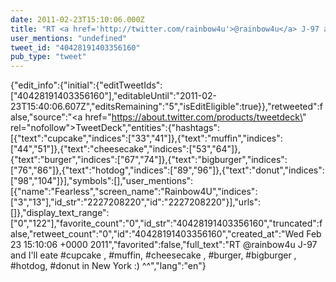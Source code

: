 ```yaml
---
date: 2011-02-23T15:10:06.000Z
title: "RT <a href='http://twitter.com/rainbow4u'>@rainbow4u</a> J-97 and I'll eate #cupcake , #muffin, #cheesecake , #burger, #bigburger , #hotdog, #donut in New York :) ^^″"
user_mentions: "undefined"
tweet_id: "40428191403356160"
pub_type: "tweet"
---
```

{"edit_info":{"initial":{"editTweetIds":["40428191403356160"],"editableUntil":"2011-02-23T15:40:06.607Z","editsRemaining":"5","isEditEligible":true}},"retweeted":false,"source":"<a href=\"https://about.twitter.com/products/tweetdeck\" rel=\"nofollow\">TweetDeck</a>","entities":{"hashtags":[{"text":"cupcake","indices":["33","41"]},{"text":"muffin","indices":["44","51"]},{"text":"cheesecake","indices":["53","64"]},{"text":"burger","indices":["67","74"]},{"text":"bigburger","indices":["76","86"]},{"text":"hotdog","indices":["89","96"]},{"text":"donut","indices":["98","104"]}],"symbols":[],"user_mentions":[{"name":"Fearless","screen_name":"Rainbow4U","indices":["3","13"],"id_str":"2227208220","id":"2227208220"}],"urls":[]},"display_text_range":["0","122"],"favorite_count":"0","id_str":"40428191403356160","truncated":false,"retweet_count":"0","id":"40428191403356160","created_at":"Wed Feb 23 15:10:06 +0000 2011","favorited":false,"full_text":"RT @rainbow4u J-97 and I'll eate #cupcake , #muffin, #cheesecake , #burger, #bigburger , #hotdog, #donut in New York :) ^^","lang":"en"}
